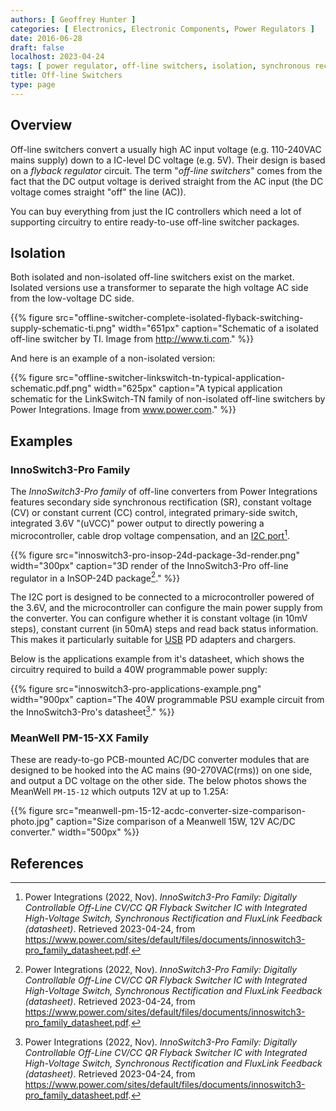 ```yaml
---
authors: [ Geoffrey Hunter ]
categories: [ Electronics, Electronic Components, Power Regulators ]
date: 2016-06-28
draft: false
localhost: 2023-04-24
tags: [ power regulator, off-line switchers, isolation, synchronous rectification, SR, Power Integrations, PSU, "240VAC" ]
title: Off-line Switchers
type: page
---
```


## Overview

Off-line switchers convert a usually high AC input voltage (e.g. 110-240VAC mains supply) down to a IC-level DC voltage (e.g. 5V). Their design is based on a _flyback regulator_ circuit. The term "_off-line switchers_" comes from the fact that the DC output voltage is derived straight from the AC input (the DC voltage comes straight "off" the line (AC)).

You can buy everything from just the IC controllers which need a lot of supporting circuitry to entire ready-to-use off-line switcher packages.

## Isolation

Both isolated and non-isolated off-line switchers exist on the market. Isolated versions use a transformer to separate the high voltage AC side from the low-voltage DC side.

{{% figure src="offline-switcher-complete-isolated-flyback-switching-supply-schematic-ti.png" width="651px" caption="Schematic of a isolated off-line switcher by TI. Image from http://www.ti.com."  %}}

And here is an example of a non-isolated version:

{{% figure src="offline-switcher-linkswitch-tn-typical-application-schematic.pdf.png" width="625px" caption="A typical application schematic for the LinkSwitch-TN family of non-isolated off-line switchers by Power Integrations. Image from www.power.com."  %}}

## Examples

### InnoSwitch3-Pro Family

The _InnoSwitch3-Pro family_ of off-line converters from Power Integrations features secondary side synchronous rectification (SR), constant voltage (CV) or constant current (CC) control, integrated primary-side switch, integrated 3.6V "\(uVCC\)" power output to directly powering a microcontroller, cable drop voltage compensation, and an [I2C port](/electronics/communication-protocols/i2c-communication-protocol/)[^bib-innoswitchpro-3-ds].

{{% figure src="innoswitch3-pro-insop-24d-package-3d-render.png" width="300px" caption="3D render of the InnoSwitch3-Pro off-line regulator in a InSOP-24D package[^bib-innoswitchpro-3-ds]." %}}

The I2C port is designed to be connected to a microcontroller powered of the 3.6V, and the microcontroller can configure the main power supply from the converter. You can configure whether it is constant voltage (in 10mV steps), constant current (in 50mA) steps and read back status information. This makes it particularly suitable for [USB](/electronics/communication-protocols/usb-protocol/) PD adapters and chargers.

Below is the applications example from it's datasheet, which shows the circuitry required to build a 40W programmable power supply:

{{% figure src="innoswitch3-pro-applications-example.png" width="900px" caption="The 40W programmable PSU example circuit from the InnoSwitch3-Pro's datasheet[^bib-innoswitchpro-3-ds]." %}}

### MeanWell PM-15-XX Family

These are ready-to-go PCB-mounted AC/DC converter modules that are designed to be hooked into the AC mains (90-270VAC(rms)) on one side, and output a DC voltage on the other side. The below photos shows the MeanWell `PM-15-12` which outputs 12V at up to 1.25A:

{{% figure src="meanwell-pm-15-12-acdc-converter-size-comparison-photo.jpg" caption="Size comparison of a Meanwell 15W, 12V AC/DC converter."  width="500px" %}}

## References

[^bib-innoswitchpro-3-ds]: Power Integrations (2022, Nov). _InnoSwitch3-Pro Family: Digitally Controllable Off-Line CV/CC QR Flyback Switcher IC with Integrated High-Voltage Switch, Synchronous Rectification and FluxLink Feedback (datasheet)_. Retrieved 2023-04-24, from https://www.power.com/sites/default/files/documents/innoswitch3-pro_family_datasheet.pdf.
